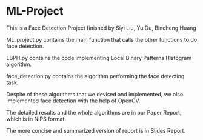 # ML-Project

This is a Face Detection Project finished by Siyi Liu, Yu Du, Bincheng Huang

ML_project.py contains the main function that calls the other functions to do face detection.

LBPH.py contains the code implementing Local Binary Patterns Histogram algorithm.

face_detection.py contains the algorithm performing the face detecting task. 

Despite of these algorithms that we devised and implemented, we also implemented face detection with the help of OpenCV.

The detailed results and the whole algorithms are in our Paper Report, which is in NIPS format.

The more concise and summarized version of report is in Slides Report. 
